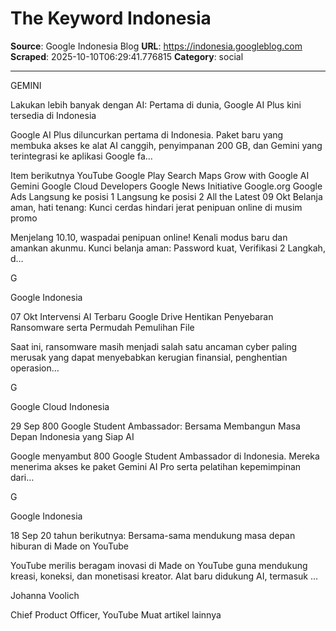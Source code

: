 # The Keyword Indonesia

**Source**: Google Indonesia Blog
**URL**: https://indonesia.googleblog.com
**Scraped**: 2025-10-10T06:29:41.776815
**Category**: social

---

GEMINI

Lakukan lebih banyak dengan AI: Pertama di dunia, Google AI Plus kini tersedia di Indonesia

Google AI Plus diluncurkan pertama di Indonesia. Paket baru yang membuka akses ke alat AI canggih, penyimpanan 200 GB, dan Gemini yang terintegrasi ke aplikasi Google fa…

Item berikutnya
YouTube
Google Play
Search
Maps
Grow with Google
AI
Gemini
Google Cloud
Developers
Google News Initiative
Google.org
Google Ads
Langsung ke posisi 1
Langsung ke posisi 2
All the Latest
09 Okt
Belanja aman, hati tenang: Kunci cerdas hindari jerat penipuan online di musim promo

Menjelang 10.10, waspadai penipuan online! Kenali modus baru dan amankan akunmu. Kunci belanja aman: Password kuat, Verifikasi 2 Langkah, d…

G

Google Indonesia

07 Okt
Intervensi AI Terbaru Google Drive Hentikan Penyebaran Ransomware serta Permudah Pemulihan File

Saat ini, ransomware masih menjadi salah satu ancaman cyber paling merusak yang dapat menyebabkan kerugian finansial, penghentian operasion…

G

Google Cloud Indonesia

29 Sep
800 Google Student Ambassador: Bersama Membangun Masa Depan Indonesia yang Siap AI

Google menyambut 800 Google Student Ambassador di Indonesia. Mereka menerima akses ke paket Gemini AI Pro serta pelatihan kepemimpinan dari…

G

Google Indonesia

18 Sep
20 tahun berikutnya: Bersama-sama mendukung masa depan hiburan di Made on YouTube

YouTube merilis beragam inovasi di Made on YouTube guna mendukung kreasi, koneksi, dan monetisasi kreator. Alat baru didukung AI, termasuk …

Johanna Voolich

Chief Product Officer, YouTube
Muat artikel lainnya
